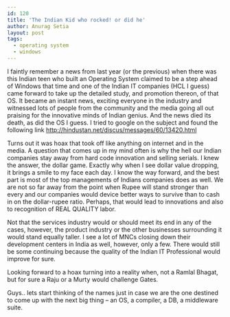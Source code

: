 ```yaml
---
id: 120
title: 'The Indian Kid who rocked! or did he'
author: Anurag Setia
layout: post
tags:
  - operating system
  - windows
---
```

I faintly remember a news from last year (or the previous) when there was this Indian teen who built an Operating System claimed to be a step ahead of Windows that time and one of the Indian IT companies (HCL I guess) came forward to take up the detailed study, and promotion thereon, of that OS. It became an instant news, exciting everyone in the industry and witnessed lots of people from the community and the media going all out praising for the innovative minds of Indian genius. And the news died its death, as did the OS I guess. I tried to google on the subject and found the following link <http://hindustan.net/discus/messages/60/13420.html>

Turns out it was hoax that took off like anything on internet and in the media. A question that comes up in my mind often is why the hell our Indian companies stay away from hard code innovation and selling serials. I knew the answer, the dollar game. Exactly why when I see dollar value dropping, it brings a smile to my face each day. I know the way forward, and the best part is most of the top managements of Indians companies does as well. We are not so far away from the point when Rupee will stand stronger than every and our companies would device better ways to survive than to cash in on the dollar-rupee ratio. Perhaps, that would lead to innovations and also to recognition of REAL QUALITY labor.

Not that the services industry would or should meet its end in any of the cases, however, the product industry or the other businesses surrounding it would stand equally taller. I see a lot of MNCs closing down their development centers in India as well, however, only a few. There would still be some continuing because the quality of the Indian IT Professional would improve for sure.

Looking forward to a hoax turning into a reality when, not a Ramlal Bhagat, but for sure a Raju or a Murty would challenge Gates.

Guys.. lets start thinking of the names just in case we are the one destined to come up with the next big thing &#8211; an OS, a compiler, a DB, a middleware suite.